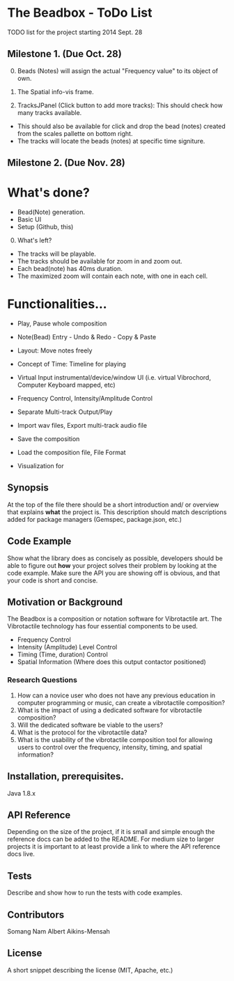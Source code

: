 The Beadbox - ToDo List
==========

TODO list for the project starting 2014 Sept. 28

## Milestone 1. (Due Oct. 28)
0. Beads (Notes) will assign the actual "Frequency value" to its object of own.

1. The Spatial info-vis frame.

2. TracksJPanel (Click button to add more tracks): This should check how many tracks available.
  - This should also be available for click and drop the bead (notes) created from the scales pallette on bottom right.
  - The tracks will locate the beads (notes) at specific time signiture.


## Milestone 2. (Due Nov. 28)

# What's done?
* Bead(Note) generation.
* Basic UI
* Setup (Github, this)


0. What's left?
  - The tracks will be playable.
  - The tracks should be available for zoom in and zoom out.
  - Each bead(note) has 40ms duration.
  - The maximized zoom will contain each note, with one in each cell.

 
 

















# Functionalities...

- Play, Pause whole composition
- Note(Bead) Entry - Undo & Redo - Copy & Paste

- Layout: Move notes freely
- Concept of Time: Timeline for playing
- Virtual Input instrumental/device/window UI 
(i.e. virtual Vibrochord, Computer Keyboard mapped, etc)
- Frequency Control, Intensity/Amplitude Control
- Separate Multi-track Output/Play

- Import wav files, Export multi-track audio file
- Save the composition
- Load the composition file, File Format

- Visualization for 





















## Synopsis

At the top of the file there should be a short introduction and/ or overview that explains **what** the project is. This description should match descriptions added for package managers (Gemspec, package.json, etc.)

## Code Example

Show what the library does as concisely as possible, developers should be able to figure out **how** your project solves their problem by looking at the code example. Make sure the API you are showing off is obvious, and that your code is short and concise.

## Motivation or Background
The Beadbox is a composition or notation software for Vibrotactile art.
The Vibrotactile technology has four essential components to be used.
* Frequency Control
* Intensity (Amplitude) Level Control
* Timing (Time, duration) Control
* Spatial Information (Where does this output contactor positioned)

### Research Questions
1. How can a novice user who does not have any previous education in computer programming or music, can create a vibrotactile composition?
2. What is the impact of using a dedicated software for vibrotactile composition?
3. Will the dedicated software be viable to the users?
4. What is the protocol for the vibrotactile data?
5. What is the usability of the vibrotactile composition tool for allowing users to control over the frequency, intensity, timing, and spatial information?

## Installation, prerequisites.

Java 1.8.x

## API Reference

Depending on the size of the project, if it is small and simple enough the reference docs can be added to the README. For medium size to larger projects it is important to at least provide a link to where the API reference docs live.

## Tests

Describe and show how to run the tests with code examples.

## Contributors

Somang Nam
Albert Aikins-Mensah 

## License

A short snippet describing the license (MIT, Apache, etc.)
